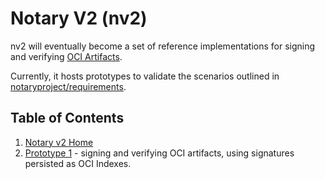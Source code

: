 # Notary V2 (nv2)

nv2 will eventually become a set of reference implementations for signing and verifying [OCI Artifacts][artifacts-repo].

Currently, it hosts prototypes to validate the scenarios outlined in [notaryproject/requirements](https://github.com/notaryproject/requirements/blob/main/scenarios.md#scenarios).

## Table of Contents

1. [Notary v2 Home][notaryv2-home]
1. [Prototype 1][prototype-1] - signing and verifying OCI artifacts, using signatures persisted as OCI Indexes.

[artifacts-repo]:   https://github.com/opencontainers/artifacts
[prototype-1]:      https://github.com/notaryproject/nv2/tree/prototype-1
[notaryv2-home]:    https://github.com/notaryproject/requirements
